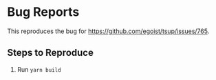 # Bug Reports

This reproduces the bug for https://github.com/egoist/tsup/issues/765.

## Steps to Reproduce

1. Run `yarn build`
